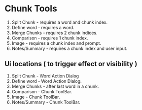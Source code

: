 # Chunk Tools

1. Split Chunk - requires a word and chunk index.
2. Define word - requires a word.
3. Merge Chunks - requires 2 chunk indices.
4. Comparison - requires 1 chunk index.
5. Image - requires a chunk index and prompt.
6. Notes/Summary - requires a chunk index and user input.

## Ui locations ( to trigger effect or visibility )

1. Split Chunk - Word Action Dialog
2. Define word - Word Action Dialog.
3. Merge Chunks - after last word in a chunk.
4. Comparison - Chunk ToolBar.
5. Image - Chunk ToolBar.
6. Notes/Summary - Chunk ToolBar.
